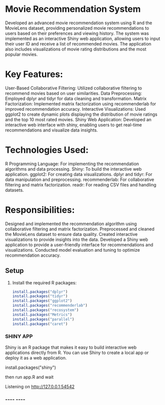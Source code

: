# Movie Recommendation System

Developed an advanced movie recommendation system using R and the MovieLens dataset, providing personalized movie recommendations to users based on their preferences and viewing history. The system was implemented as an interactive Shiny web application, allowing users to input their user ID and receive a list of recommended movies. The application also includes visualizations of movie rating distributions and the most popular movies.

# Key Features:

User-Based Collaborative Filtering: Utilized collaborative filtering to recommend movies based on user similarities.
Data Preprocessing: Employed dplyr and tidyr for data cleaning and transformation.
Matrix Factorization: Implemented matrix factorization using recommenderlab for improved recommendation accuracy.
Interactive Visualizations: Used ggplot2 to create dynamic plots displaying the distribution of movie ratings and the top 10 most rated movies.
Shiny Web Application: Developed an interactive web interface with shiny, enabling users to get real-time recommendations and visualize data insights.

# Technologies Used:

R Programming Language: For implementing the recommendation algorithms and data processing.
Shiny: To build the interactive web application.
ggplot2: For creating data visualizations.
dplyr and tidyr: For data manipulation and preprocessing.
recommenderlab: For collaborative filtering and matrix factorization.
readr: For reading CSV files and handling datasets.

# Responsibilities:

Designed and implemented the recommendation algorithm using collaborative filtering and matrix factorization.
Preprocessed and cleaned the MovieLens dataset to ensure data quality.
Created interactive visualizations to provide insights into the data.
Developed a Shiny web application to provide a user-friendly interface for recommendations and visualizations.
Conducted model evaluation and tuning to optimize recommendation accuracy.

## Setup

1. Install the required R packages:
   ```r
   install.packages("dplyr")
   install.packages("tidyr")
   install.packages("ggplot2")
   install.packages("recommenderlab")
   install.packages("recosystem")
   install.packages("Metrics")
   install.packages("parallel")
   install.packages("caret")
   ```

### SHINY APP

Shiny is an R package that makes it easy to build interactive web applications directly from R. You can use Shiny to create a local app or deploy it as a web application.

install.packages("shiny")

then run app.R and wait

Listening on http://127.0.0.1:54542

### ---- ----
